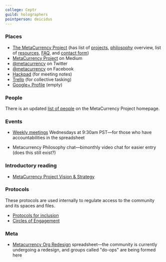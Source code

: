 ```yaml
---
college: Ceptr
guild: holographers
pointperson: deicidus
---
```

### Places
* [The MetaCurrency Project](http://metacurrency.org) (has list of [projects](http://metacurrency.org/#projects), [philosophy](http://metacurrency.org/about) overview, list of [resources](http://metacurrency.org/resources/), [FAQ](http://metacurrency.org/faq/), and [contact form](http://metacurrency.org/contact/))
* [MetaCurrency Project](https://medium.com/metacurrency-project) on Medium
* [@metacurrency](https://twitter.com/metacurrency) on Twitter
* [@metacurrency](https://www.facebook.com/metacurrency) on Facebook
* [Hackpad](https://metacurrency.hackpad.com/) (for meeting notes)
* [Trello](https://trello.com/metacurrency) (for collective tasking)
* [Google+ Profile](https://plus.google.com/117503605675579476415) (empty)

### People
There is an updated [list of people](http://metacurrency.org/team/) on the MetaCurrency Project homepage.

### Events
- [Weekly meetings](http://ceptr.org/hangout) Wednesdays at 9:30am PST—for those who have accountabilities in the spreadsheet
* Metacurrency Philosophy chat—bimonthly video chat for easier entry (does this still exist?)

### Introductory reading
* [MetaCurrency Project Vision & Strategy](http://metacurrency.org/portfolio-item/metacurrency-project-vision-strategy/)

### Protocols
These protocols are used internally to regulate access to the community and its spaces and files.

* [Protocols for inclusion](https://docs.google.com/document/d/1bB3HAwm1LPYJV9K0VCilJ_Xjob7rA_8js2usfODH6GE/edit)
* [Circles of Engagement](https://docs.google.com/spreadsheets/d/1OXTwI6ANCNiq7AhBuFoj7dxLyGOYyEdz5_P2l5QNzmI/edit#gid=0)

### Meta
* [Metacurrency Org Redesign](https://docs.google.com/spreadsheets/d/1Z03Dqbkq91oFlpsNFAGoIGwehq44jcXY1MgHelu_kjE/edit#gid=0) spreadsheet—the community is currently undergoing a redesign, and groups called "do-ops" are being formed here
